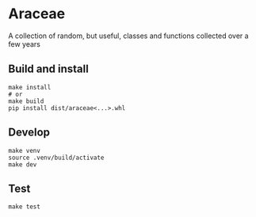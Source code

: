 # Araceae
A collection of random, but useful, classes and functions collected over a few years


## Build and install
```shell
make install
# or
make build
pip install dist/araceae<...>.whl
```

## Develop
```shell
make venv
source .venv/build/activate
make dev
```

## Test
```shell
make test
```
